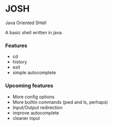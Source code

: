 # JOSH
Java Oriented SHell

A basic shell written in java. 

### Features
 - cd
 - history
 - exit
 - simple autocomplete

### Upcoming features
 - More config options
 - More builtin commands (pwd and ls, perhaps)
 - Input/Output redirection
 - improve autocomplete
 - cleaner input
